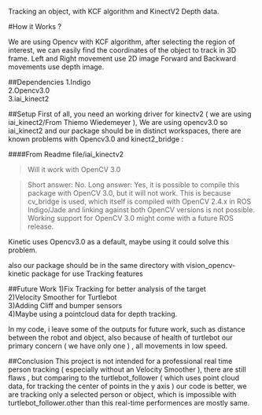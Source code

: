 Tracking an object, with KCF algorithm and KinectV2 Depth data.

#How it Works ?

We are using Opencv with  KCF algorithm, after selecting the region of interest, we can easily find the coordinates of the
object to track in 3D frame. Left and Right movement use 2D image  Forward and Backward movements use
depth image.

##Dependencies
1.Indigo<br />
2.Opencv3.0 <br />
3.iai_kinect2 <br />

##Setup
First of all, you need an working driver for kinectv2 ( we are using iai_kinect2/From Thiemo Wiedemeyer ), We are using opencv3.0 so  iai_kinect2
and our package should be in distinct workspaces, there are known problems with Opencv3.0 and  kinect2_bridge :

####From Readme file/iai_kinectv2 

>Will it work with OpenCV 3.0

>Short answer: No.
>Long answer: Yes, it is possible to compile this package with OpenCV 3.0, but it will not work. This is because cv_bridge is used, which itself is compiled with OpenCV 2.4.x in ROS Indigo/Jade and linking against both OpenCV versions is not possible. Working support for OpenCV 3.0 might come with a future ROS release.

Kinetic uses Opencv3.0 as a default, maybe using it could solve this problem.

also our package should be in the same directory with  vision_opencv-kinetic package for use Tracking features

##Future Work
1)Fix Tracking for better analysis of the target<br />
2)Velocity Smoother for Turtlebot<br />
3)Adding Cliff and bumper sensors<br />
4)Maybe using a pointcloud data for depth tracking.<br />

In my code, i leave some of the outputs for future work, such as distance between the robot and object, also because of 
health of turtlebot our primary concern ( we have only one ) , all movements in low speed.

 
##Conclusion 
This project is not intended for a professional real time person tracking ( especially without an Velocity Smoother ), there are still flaws
, but comparing to the turtlebot_follower ( which uses point cloud data, for tracking the center of points in the y axis ) our
code is better, we are  tracking only a selected person or object, which is impossible with turtlebot_follower.other than this real-time
performences are mostly same.
